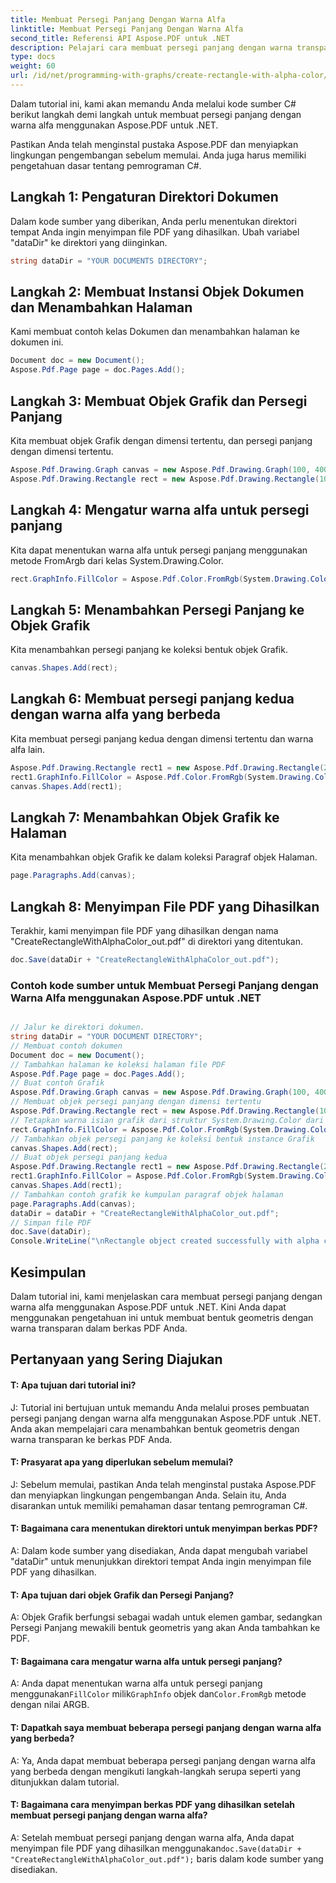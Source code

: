 ```yaml
---
title: Membuat Persegi Panjang Dengan Warna Alfa
linktitle: Membuat Persegi Panjang Dengan Warna Alfa
second_title: Referensi API Aspose.PDF untuk .NET
description: Pelajari cara membuat persegi panjang dengan warna transparan menggunakan Aspose.PDF untuk .NET. Panduan langkah demi langkah untuk menyesuaikan transparansi.
type: docs
weight: 60
url: /id/net/programming-with-graphs/create-rectangle-with-alpha-color/
---
```

Dalam tutorial ini, kami akan memandu Anda melalui kode sumber C# berikut langkah demi langkah untuk membuat persegi panjang dengan warna alfa menggunakan Aspose.PDF untuk .NET.

Pastikan Anda telah menginstal pustaka Aspose.PDF dan menyiapkan lingkungan pengembangan sebelum memulai. Anda juga harus memiliki pengetahuan dasar tentang pemrograman C#.

## Langkah 1: Pengaturan Direktori Dokumen

Dalam kode sumber yang diberikan, Anda perlu menentukan direktori tempat Anda ingin menyimpan file PDF yang dihasilkan. Ubah variabel "dataDir" ke direktori yang diinginkan.

```csharp
string dataDir = "YOUR DOCUMENTS DIRECTORY";
```

## Langkah 2: Membuat Instansi Objek Dokumen dan Menambahkan Halaman

Kami membuat contoh kelas Dokumen dan menambahkan halaman ke dokumen ini.

```csharp
Document doc = new Document();
Aspose.Pdf.Page page = doc.Pages.Add();
```

## Langkah 3: Membuat Objek Grafik dan Persegi Panjang

Kita membuat objek Grafik dengan dimensi tertentu, dan persegi panjang dengan dimensi tertentu.

```csharp
Aspose.Pdf.Drawing.Graph canvas = new Aspose.Pdf.Drawing.Graph(100, 400);
Aspose.Pdf.Drawing.Rectangle rect = new Aspose.Pdf.Drawing.Rectangle(100, 100, 200, 100);
```

## Langkah 4: Mengatur warna alfa untuk persegi panjang

Kita dapat menentukan warna alfa untuk persegi panjang menggunakan metode FromArgb dari kelas System.Drawing.Color.

```csharp
rect.GraphInfo.FillColor = Aspose.Pdf.Color.FromRgb(System.Drawing.Color.FromArgb(128, System.Drawing.Color.FromArgb(12957183)));
```

## Langkah 5: Menambahkan Persegi Panjang ke Objek Grafik

Kita menambahkan persegi panjang ke koleksi bentuk objek Grafik.

```csharp
canvas.Shapes.Add(rect);
```

## Langkah 6: Membuat persegi panjang kedua dengan warna alfa yang berbeda

Kita membuat persegi panjang kedua dengan dimensi tertentu dan warna alfa lain.

```csharp
Aspose.Pdf.Drawing.Rectangle rect1 = new Aspose.Pdf.Drawing.Rectangle(200, 150, 200, 100);
rect1.GraphInfo.FillColor = Aspose.Pdf.Color.FromRgb(System.Drawing.Color.FromArgb(128, System.Drawing.Color.FromArgb(16118015)));
canvas.Shapes.Add(rect1);
```

## Langkah 7: Menambahkan Objek Grafik ke Halaman

Kita menambahkan objek Grafik ke dalam koleksi Paragraf objek Halaman.

```csharp
page.Paragraphs.Add(canvas);
```

## Langkah 8: Menyimpan File PDF yang Dihasilkan

Terakhir, kami menyimpan file PDF yang dihasilkan dengan nama "CreateRectangleWithAlphaColor_out.pdf" di direktori yang ditentukan.

```csharp
doc.Save(dataDir + "CreateRectangleWithAlphaColor_out.pdf");
```

### Contoh kode sumber untuk Membuat Persegi Panjang dengan Warna Alfa menggunakan Aspose.PDF untuk .NET 

```csharp

// Jalur ke direktori dokumen.
string dataDir = "YOUR DOCUMENT DIRECTORY";
// Membuat contoh dokumen
Document doc = new Document();
// Tambahkan halaman ke koleksi halaman file PDF
Aspose.Pdf.Page page = doc.Pages.Add();
// Buat contoh Grafik
Aspose.Pdf.Drawing.Graph canvas = new Aspose.Pdf.Drawing.Graph(100, 400);
// Membuat objek persegi panjang dengan dimensi tertentu
Aspose.Pdf.Drawing.Rectangle rect = new Aspose.Pdf.Drawing.Rectangle(100, 100, 200, 100);
// Tetapkan warna isian grafik dari struktur System.Drawing.Color dari nilai ARGB 32-bit
rect.GraphInfo.FillColor = Aspose.Pdf.Color.FromRgb(System.Drawing.Color.FromArgb(128, System.Drawing.Color.FromArgb(12957183)));
// Tambahkan objek persegi panjang ke koleksi bentuk instance Grafik
canvas.Shapes.Add(rect);
// Buat objek persegi panjang kedua
Aspose.Pdf.Drawing.Rectangle rect1 = new Aspose.Pdf.Drawing.Rectangle(200, 150, 200, 100);
rect1.GraphInfo.FillColor = Aspose.Pdf.Color.FromRgb(System.Drawing.Color.FromArgb(128, System.Drawing.Color.FromArgb(16118015)));
canvas.Shapes.Add(rect1);
// Tambahkan contoh grafik ke kumpulan paragraf objek halaman
page.Paragraphs.Add(canvas);
dataDir = dataDir + "CreateRectangleWithAlphaColor_out.pdf";
// Simpan file PDF
doc.Save(dataDir);
Console.WriteLine("\nRectangle object created successfully with alpha color.\nFile saved at " + dataDir);            

```

## Kesimpulan

Dalam tutorial ini, kami menjelaskan cara membuat persegi panjang dengan warna alfa menggunakan Aspose.PDF untuk .NET. Kini Anda dapat menggunakan pengetahuan ini untuk membuat bentuk geometris dengan warna transparan dalam berkas PDF Anda.

## Pertanyaan yang Sering Diajukan

#### T: Apa tujuan dari tutorial ini?

J: Tutorial ini bertujuan untuk memandu Anda melalui proses pembuatan persegi panjang dengan warna alfa menggunakan Aspose.PDF untuk .NET. Anda akan mempelajari cara menambahkan bentuk geometris dengan warna transparan ke berkas PDF Anda.

#### T: Prasyarat apa yang diperlukan sebelum memulai?

J: Sebelum memulai, pastikan Anda telah menginstal pustaka Aspose.PDF dan menyiapkan lingkungan pengembangan Anda. Selain itu, Anda disarankan untuk memiliki pemahaman dasar tentang pemrograman C#.

#### T: Bagaimana cara menentukan direktori untuk menyimpan berkas PDF?

A: Dalam kode sumber yang disediakan, Anda dapat mengubah variabel "dataDir" untuk menunjukkan direktori tempat Anda ingin menyimpan file PDF yang dihasilkan.

#### T: Apa tujuan dari objek Grafik dan Persegi Panjang?

A: Objek Grafik berfungsi sebagai wadah untuk elemen gambar, sedangkan Persegi Panjang mewakili bentuk geometris yang akan Anda tambahkan ke PDF.

#### T: Bagaimana cara mengatur warna alfa untuk persegi panjang?

 A: Anda dapat menentukan warna alfa untuk persegi panjang menggunakan`FillColor` milik`GraphInfo` objek dan`Color.FromRgb` metode dengan nilai ARGB.

#### T: Dapatkah saya membuat beberapa persegi panjang dengan warna alfa yang berbeda?

A: Ya, Anda dapat membuat beberapa persegi panjang dengan warna alfa yang berbeda dengan mengikuti langkah-langkah serupa seperti yang ditunjukkan dalam tutorial.

#### T: Bagaimana cara menyimpan berkas PDF yang dihasilkan setelah membuat persegi panjang dengan warna alfa?

 A: Setelah membuat persegi panjang dengan warna alfa, Anda dapat menyimpan file PDF yang dihasilkan menggunakan`doc.Save(dataDir + "CreateRectangleWithAlphaColor_out.pdf");` baris dalam kode sumber yang disediakan.